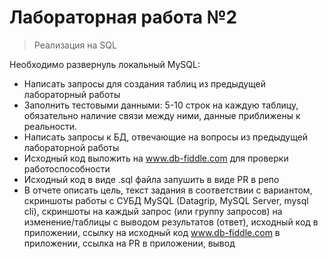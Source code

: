 #  Лабораторная работа №2
> Реализация на SQL

Необходимо развернуль локальный MySQL:
- Написать запросы для создания таблиц из предыдущей лабораторный работы
- Заполнить тестовыми данными: 5-10 строк на каждую таблицу, обязательно наличие связи между ними, данные приближены к реальности.
- Написать запросы к БД, отвечающие на вопросы из предыдущей лабораторной работы
- Исходный код выложить на www.db-fiddle.com для проверки работоспособности
- Исходный код в виде .sql файла запушить в виде PR в репо
- В отчете описать цель, текст задания в соответствии с вариантом, скриншоты работы с СУБД MySQL (Datagrip, MySQL Server, mysql cli), скриншоты на каждый запрос (или группу запросов) на изменение/таблицы с выводом результатов (ответ), исходный код в приложении, ссылку на исходный код www.db-fiddle.com в приложении, ссылка на PR в приложении, вывод
